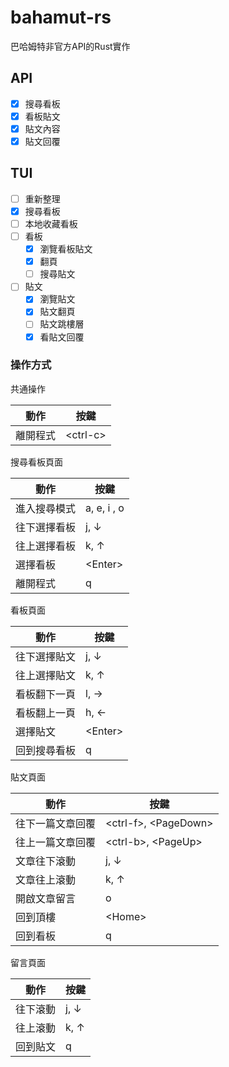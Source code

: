 # bahamut-rs

巴哈姆特非官方API的Rust實作

## API

- [x] 搜尋看板
- [x] 看板貼文
- [x] 貼文內容
- [x] 貼文回覆

## TUI

- [ ] 重新整理
- [x] 搜尋看板
- [ ] 本地收藏看板
- [ ] 看板
  - [x] 瀏覽看板貼文
  - [x] 翻頁
  - [ ] 搜尋貼文
- [ ] 貼文
  - [x] 瀏覽貼文
  - [x] 貼文翻頁
  - [ ] 貼文跳樓層
  - [x] 看貼文回覆

### 操作方式

共通操作

|動作|按鍵|
|---|---|
|離開程式|\<ctrl-c\>|

搜尋看板頁面

|動作|按鍵|
|---|---|
|進入搜尋模式|a, e, i , o|
|往下選擇看板|j, ↓|
|往上選擇看板|k, ↑|
|選擇看板|\<Enter\>|
|離開程式|q|

看板頁面

|動作|按鍵|
|---|---|
|往下選擇貼文|j, ↓|
|往上選擇貼文|k, ↑|
|看板翻下一頁|l, →|
|看板翻上一頁|h, ←|
|選擇貼文|\<Enter\>|
|回到搜尋看板|q|

貼文頁面

|動作|按鍵|
|---|---|
|往下一篇文章回覆|\<ctrl-f\>, \<PageDown\>|
|往上一篇文章回覆|\<ctrl-b\>, \<PageUp\>|
|文章往下滾動|j, ↓|
|文章往上滾動|k, ↑|
|開啟文章留言|o|
|回到頂樓|\<Home\>|
|回到看板|q|

留言頁面

|動作|按鍵|
|---|---|
|往下滾動|j, ↓|
|往上滾動|k, ↑|
|回到貼文|q|
